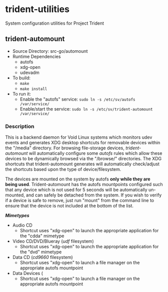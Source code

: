 # trident-utilities
System configuration utilities for Project Trident

## trident-automount
* Source Directory: src-go/automount
* Runtime Dependencies
   * autofs
   * xdg-open
   * udevadm
* To build:
   * `make`
   * `make install`
* To run it:
   * Enable the "autofs" service: `sudo ln -s /etc/sv/autofs /var/service/`
   * Enable/start the service: `sudo ln -s /etc/sv/trident-automount /var/service/`

### Description
This is a backend daemon for Void Linux systems which monitors udev events and generates XDG desktop shortcuts for removable devices within the "/media" directory. For browsing file-storage devices, *trident-automount* will automatically configure some *autofs* rules which allow these devices to be dynamically browsed via the "/browse/<devicename>" directories. The XDG shortcuts that trident-automount generates will automatically check/adjust the shortcuts based upon the type of device/filesystem.

The devices are mounted on the system by autofs **only while they are being used**. Trident-automount has the autofs mountpoints configured such that any device which is not used for 5 seconds will be automatically un-mounted, and can safely be detached from the system. If you wish to verify if a device is safe to remove, just run "mount" from the command line to ensure that the device is not included at the bottom of the list.

***Mimetypes***

* Audio CD
   * Shortcut uses "xdg-open" to launch the appropriate application for the "cdda" mimetype
* Video CD/DVD/Blueray (*udf* filesystem)
   * Shortcut uses "xdg-open" to launch the appropriate application for the "dvd" mimetype
* Data CD (*cd9660* filesystem)
   * Shortcut uses "xdg-open" to launch a file manager on the appropriate autofs mountpoint
* Data Devices (
   * Shortcut uses "xdg-open" to launch a file manager on the appropriate autofs mountpoint
